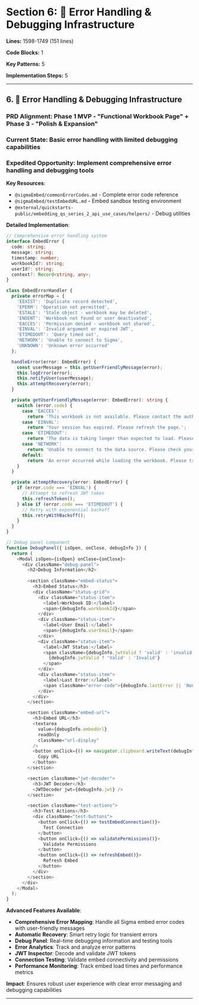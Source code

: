 # Section 6: 🔧 Error Handling & Debugging Infrastructure

**Lines:** 1598-1749 (151 lines)

**Code Blocks:** 1

**Key Patterns:** 5

**Implementation Steps:** 5

---

## **6. 🔧 Error Handling & Debugging Infrastructure**

### **PRD Alignment**: Phase 1 MVP - "Functional Workbook Page" + Phase 3 - "Polish & Expansion"

### **Current State**: Basic error handling with limited debugging capabilities

### **Expedited Opportunity**: Implement comprehensive error handling and debugging tools

**Key Resources**:
- `@sigmaEmbed/commonErrorCodes.md` - Complete error code reference
- `@sigmaEmbed/testEmbedURL.md` - Embed sandbox testing environment
- `@external/quickstarts-public/embedding_qs_series_2_api_use_cases/helpers/` - Debug utilities

**Detailed Implementation**:
```typescript
// Comprehensive error handling system
interface EmbedError {
  code: string;
  message: string;
  timestamp: number;
  workbookId?: string;
  userId?: string;
  context?: Record<string, any>;
}

class EmbedErrorHandler {
  private errorMap = {
    'EEXIST': 'Duplicate record detected',
    'EPERM': 'Operation not permitted',
    'ESTALE': 'Stale object - workbook may be deleted',
    'ENOENT': 'Workbook not found or user deactivated',
    'EACCES': 'Permission denied - workbook not shared',
    'EINVAL': 'Invalid argument or expired JWT',
    'ETIMEDOUT': 'Query timed out',
    'NETWORK': 'Unable to connect to Sigma',
    'UNKNOWN': 'Unknown error occurred'
  };

  handleError(error: EmbedError) {
    const userMessage = this.getUserFriendlyMessage(error);
    this.logError(error);
    this.notifyUser(userMessage);
    this.attemptRecovery(error);
  }

  private getUserFriendlyMessage(error: EmbedError): string {
    switch (error.code) {
      case 'EACCES':
        return 'This workbook is not available. Please contact the author for access.';
      case 'EINVAL':
        return 'Your session has expired. Please refresh the page.';
      case 'ETIMEDOUT':
        return 'The data is taking longer than expected to load. Please try again.';
      case 'NETWORK':
        return 'Unable to connect to the data source. Please check your internet connection.';
      default:
        return 'An error occurred while loading the workbook. Please try again.';
    }
  }

  private attemptRecovery(error: EmbedError) {
    if (error.code === 'EINVAL') {
      // Attempt to refresh JWT token
      this.refreshToken();
    } else if (error.code === 'ETIMEDOUT') {
      // Retry with exponential backoff
      this.retryWithBackoff();
    }
  }
}

// Debug panel component
function DebugPanel({ isOpen, onClose, debugInfo }) {
  return (
    <Modal isOpen={isOpen} onClose={onClose}>
      <div className="debug-panel">
        <h2>Debug Information</h2>
        
        <section className="embed-status">
          <h3>Embed Status</h3>
          <div className="status-grid">
            <div className="status-item">
              <label>Workbook ID:</label>
              <span>{debugInfo.workbookId}</span>
            </div>
            <div className="status-item">
              <label>User Email:</label>
              <span>{debugInfo.userEmail}</span>
            </div>
            <div className="status-item">
              <label>JWT Status:</label>
              <span className={debugInfo.jwtValid ? 'valid' : 'invalid'}>
                {debugInfo.jwtValid ? 'Valid' : 'Invalid'}
              </span>
            </div>
            <div className="status-item">
              <label>Last Error:</label>
              <span className="error-code">{debugInfo.lastError || 'None'}</span>
            </div>
          </div>
        </section>

        <section className="embed-url">
          <h3>Embed URL</h3>
          <textarea 
            value={debugInfo.embedUrl} 
            readOnly 
            className="url-display"
          />
          <button onClick={() => navigator.clipboard.writeText(debugInfo.embedUrl)}>
            Copy URL
          </button>
        </section>

        <section className="jwt-decoder">
          <h3>JWT Decoder</h3>
          <JWTDecoder jwt={debugInfo.jwt} />
        </section>

        <section className="test-actions">
          <h3>Test Actions</h3>
          <div className="test-buttons">
            <button onClick={() => testEmbedConnection()}>
              Test Connection
            </button>
            <button onClick={() => validatePermissions()}>
              Validate Permissions
            </button>
            <button onClick={() => refreshEmbed()}>
              Refresh Embed
            </button>
          </div>
        </section>
      </div>
    </Modal>
  );
}
```

**Advanced Features Available**:
- **Comprehensive Error Mapping**: Handle all Sigma embed error codes with user-friendly messages
- **Automatic Recovery**: Smart retry logic for transient errors
- **Debug Panel**: Real-time debugging information and testing tools
- **Error Analytics**: Track and analyze error patterns
- **JWT Inspector**: Decode and validate JWT tokens
- **Connection Testing**: Validate embed connectivity and permissions
- **Performance Monitoring**: Track embed load times and performance metrics

**Impact**: Ensures robust user experience with clear error messaging and debugging capabilities

---
